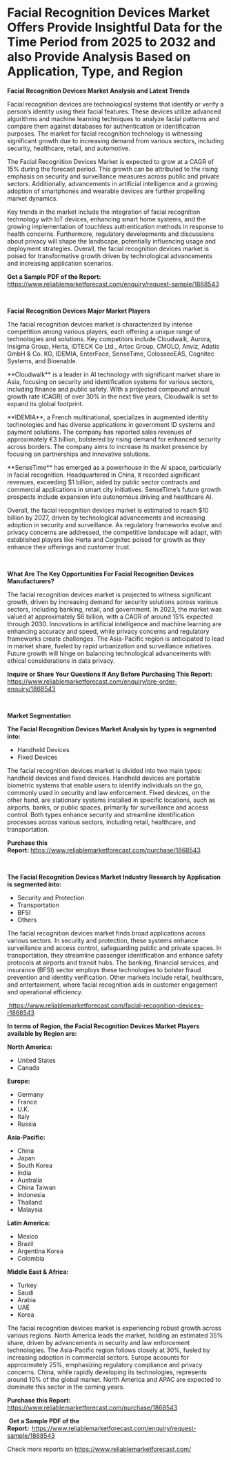 <p><h1>Facial Recognition Devices Market Offers Provide Insightful Data for the Time Period from 2025 to 2032 and also Provide Analysis Based on Application, Type, and Region</h1></p><p><strong>Facial Recognition Devices Market Analysis and Latest Trends</strong></p>
<p><p>Facial recognition devices are technological systems that identify or verify a person’s identity using their facial features. These devices utilize advanced algorithms and machine learning techniques to analyze facial patterns and compare them against databases for authentication or identification purposes. The market for facial recognition technology is witnessing significant growth due to increasing demand from various sectors, including security, healthcare, retail, and automotive.</p><p>The Facial Recognition Devices Market is expected to grow at a CAGR of 15% during the forecast period. This growth can be attributed to the rising emphasis on security and surveillance measures across public and private sectors. Additionally, advancements in artificial intelligence and a growing adoption of smartphones and wearable devices are further propelling market dynamics. </p><p>Key trends in the market include the integration of facial recognition technology with IoT devices, enhancing smart home systems, and the growing implementation of touchless authentication methods in response to health concerns. Furthermore, regulatory developments and discussions about privacy will shape the landscape, potentially influencing usage and deployment strategies. Overall, the facial recognition devices market is poised for transformative growth driven by technological advancements and increasing application scenarios.</p></p>
<p><strong>Get a Sample PDF of the Report:&nbsp;</strong> <a href="https://www.reliablemarketforecast.com/enquiry/request-sample/1868543?utm_campaign=2140&utm_medium=2&utm_source=Github&utm_content=ia&utm_term=12022025&utm_id=facial-recognition-devices">https://www.reliablemarketforecast.com/enquiry/request-sample/1868543</a></p>
<p>&nbsp;</p>
<p><strong>Facial Recognition Devices Major Market Players</strong></p>
<p><p>The facial recognition devices market is characterized by intense competition among various players, each offering a unique range of technologies and solutions. Key competitors include Cloudwalk, Aurora, Insigma Group, Herta, IDTECK Co Ltd., Artec Group, CMOLO, Anviz, Adatis GmbH & Co. KG, IDEMIA, EnterFace, SenseTime, ColosseoEAS, Cognitec Systems, and Bioenable.</p><p>**Cloudwalk** is a leader in AI technology with significant market share in Asia, focusing on security and identification systems for various sectors, including finance and public safety. With a projected compound annual growth rate (CAGR) of over 30% in the next five years, Cloudwalk is set to expand its global footprint.</p><p>**IDEMIA**, a French multinational, specializes in augmented identity technologies and has diverse applications in government ID systems and payment solutions. The company has reported sales revenues of approximately €3 billion, bolstered by rising demand for enhanced security across borders. The company aims to increase its market presence by focusing on partnerships and innovative solutions.</p><p>**SenseTime** has emerged as a powerhouse in the AI space, particularly in facial recognition. Headquartered in China, it recorded significant revenues, exceeding $1 billion, aided by public sector contracts and commercial applications in smart city initiatives. SenseTime’s future growth prospects include expansion into autonomous driving and healthcare AI.</p><p>Overall, the facial recognition devices market is estimated to reach $10 billion by 2027, driven by technological advancements and increasing adoption in security and surveillance. As regulatory frameworks evolve and privacy concerns are addressed, the competitive landscape will adapt, with established players like Herta and Cognitec poised for growth as they enhance their offerings and customer trust.</p></p>
<p>&nbsp;</p>
<p><strong>What Are The Key Opportunities For Facial Recognition Devices Manufacturers?</strong></p>
<p><p>The facial recognition devices market is projected to witness significant growth, driven by increasing demand for security solutions across various sectors, including banking, retail, and government. In 2023, the market was valued at approximately $6 billion, with a CAGR of around 15% expected through 2030. Innovations in artificial intelligence and machine learning are enhancing accuracy and speed, while privacy concerns and regulatory frameworks create challenges. The Asia-Pacific region is anticipated to lead in market share, fueled by rapid urbanization and surveillance initiatives. Future growth will hinge on balancing technological advancements with ethical considerations in data privacy.</p></p>
<p><strong>Inquire or Share Your Questions If Any Before Purchasing This Report:</strong> <a href="https://www.reliablemarketforecast.com/enquiry/pre-order-enquiry/1868543?utm_campaign=2140&utm_medium=2&utm_source=Github&utm_content=ia&utm_term=12022025&utm_id=facial-recognition-devices">https://www.reliablemarketforecast.com/enquiry/pre-order-enquiry/1868543</a></p>
<p>&nbsp;</p>
<p><strong>Market Segmentation</strong></p>
<p><strong>The Facial Recognition Devices Market Analysis by types is segmented into:</strong></p>
<p><ul><li>Handheld Devices</li><li>Fixed Devices</li></ul></p>
<p><p>The facial recognition devices market is divided into two main types: handheld devices and fixed devices. Handheld devices are portable biometric systems that enable users to identify individuals on the go, commonly used in security and law enforcement. Fixed devices, on the other hand, are stationary systems installed in specific locations, such as airports, banks, or public spaces, primarily for surveillance and access control. Both types enhance security and streamline identification processes across various sectors, including retail, healthcare, and transportation.</p></p>
<p><strong>Purchase this Report:&nbsp;</strong><a href="https://www.reliablemarketforecast.com/purchase/1868543?utm_campaign=2140&utm_medium=2&utm_source=Github&utm_content=ia&utm_term=12022025&utm_id=facial-recognition-devices">https://www.reliablemarketforecast.com/purchase/1868543</a></p>
<p>&nbsp;</p>
<p><strong>The Facial Recognition Devices Market Industry Research by Application is segmented into:</strong></p>
<p><ul><li>Security and Protection</li><li>Transportation</li><li>BFSI</li><li>Others</li></ul></p>
<p><p>The facial recognition devices market finds broad applications across various sectors. In security and protection, these systems enhance surveillance and access control, safeguarding public and private spaces. In transportation, they streamline passenger identification and enhance safety protocols at airports and transit hubs. The banking, financial services, and insurance (BFSI) sector employs these technologies to bolster fraud prevention and identity verification. Other markets include retail, healthcare, and entertainment, where facial recognition aids in customer engagement and operational efficiency.</p></p>
<p><a href="https://www.reliablemarketforecast.com/facial-recognition-devices-r1868543?utm_campaign=2140&utm_medium=2&utm_source=Github&utm_content=ia&utm_term=12022025&utm_id=facial-recognition-devices">&nbsp;https://www.reliablemarketforecast.com/facial-recognition-devices-r1868543</a></p>
<p><strong>In terms of Region, the Facial Recognition Devices Market Players available by Region are:</strong></p>
<p>
    <p> <strong> North America: </strong>
        <ul>
            <li>United States</li>
            <li>Canada</li>
        </ul>
        </p> 
    <p> <strong> Europe: </strong>
        <ul>
            <li>Germany</li>
            <li>France</li>
            <li>U.K.</li>
            <li>Italy</li>
            <li>Russia</li>
        </ul>
        </p> 
    <p> <strong> Asia-Pacific: </strong>
        <ul>
            <li>China</li>
            <li>Japan</li>
            <li>South Korea</li>
            <li>India</li>
            <li>Australia</li>
            <li>China Taiwan</li>
            <li>Indonesia</li>
            <li>Thailand</li>
            <li>Malaysia</li>
        </ul>
        </p> 
    <p> <strong> Latin America: </strong>
        <ul>
            <li>Mexico</li>
            <li>Brazil</li>
            <li>Argentina Korea</li>
            <li>Colombia</li>
        </ul>
        </p> 
    <p> <strong> Middle East & Africa: </strong>
        <ul>
            <li>Turkey</li>
            <li>Saudi</li>
            <li>Arabia</li>
            <li>UAE</li>
            <li>Korea</li>
        </ul>
    </p>
    </p>
<p><p>The facial recognition devices market is experiencing robust growth across various regions. North America leads the market, holding an estimated 35% share, driven by advancements in security and law enforcement technologies. The Asia-Pacific region follows closely at 30%, fueled by increasing adoption in commercial sectors. Europe accounts for approximately 25%, emphasizing regulatory compliance and privacy concerns. China, while rapidly developing its technologies, represents around 10% of the global market. North America and APAC are expected to dominate this sector in the coming years.</p></p>
<p><strong>Purchase this Report: </strong><a href="https://www.reliablemarketforecast.com/purchase/1868543?utm_campaign=2140&utm_medium=2&utm_source=Github&utm_content=ia&utm_term=12022025&utm_id=facial-recognition-devices">https://www.reliablemarketforecast.com/purchase/1868543</a></p>
<p>&nbsp;<strong>Get a Sample PDF of the Report:&nbsp;&nbsp;</strong><a href="https://www.reliablemarketforecast.com/enquiry/request-sample/1868543?utm_campaign=2140&utm_medium=2&utm_source=Github&utm_content=ia&utm_term=12022025&utm_id=facial-recognition-devices">https://www.reliablemarketforecast.com/enquiry/request-sample/1868543</a></p>
<p><strong></strong></p>
<p>Check more reports on <a href="https://www.reliablemarketforecast.com/?utm_campaign=2140&utm_medium=2&utm_source=Github&utm_content=ia&utm_term=12022025&utm_id=facial-recognition-devices">https://www.reliablemarketforecast.com/</a></p>